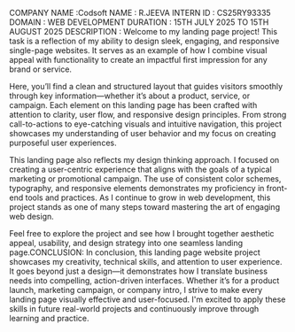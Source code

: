 COMPANY NAME :Codsoft
NAME : R.JEEVA
INTERN ID :  CS25RY93335
DOMAIN :  WEB DEVELOPMENT DURATION :  15TH JULY 2025 TO  15TH AUGUST 2025 DESCRIPTION : Welcome to my landing page project! This task is a reflection of my ability to design sleek, engaging, and responsive single-page websites. It serves as an example of how I combine visual appeal with functionality to create an impactful first impression for any brand or service.

Here, you’ll find a clean and structured layout that guides visitors smoothly through key information—whether it’s about a product, service, or campaign. Each element on this landing page has been crafted with attention to clarity, user flow, and responsive design principles. From strong call-to-actions to eye-catching visuals and intuitive navigation, this project showcases my understanding of user behavior and my focus on creating purposeful user experiences.

This landing page also reflects my design thinking approach. I focused on creating a user-centric experience that aligns with the goals of a typical marketing or promotional campaign. The use of consistent color schemes, typography, and responsive elements demonstrates my proficiency in front-end tools and practices. As I continue to grow in web development, this project stands as one of many steps toward mastering the art of engaging web design.

Feel free to explore the project and see how I brought together aesthetic appeal, usability, and design strategy into one seamless landing page.CONCLUSION:
In conclusion, this landing page website project showcases my creativity, technical skills, and attention to user experience. It goes beyond just a design—it demonstrates how I translate business needs into compelling, action-driven interfaces. Whether it’s for a product launch, marketing campaign, or company intro, I strive to make every landing page visually effective and user-focused. I'm excited to apply these skills in future real-world projects and continuously improve through learning and practice.
